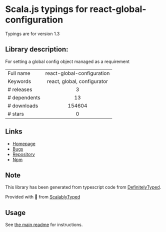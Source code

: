 
# Scala.js typings for react-global-configuration

Typings are for version 1.3

## Library description:
For setting a global config object managed as a requirement

|                    |                 |
| ------------------ | :-------------: |
| Full name          | react-global-configuration |
| Keywords           | react, global, configurator |
| # releases         | 3 |
| # dependents       | 13 |
| # downloads        | 154604 |
| # stars            | 0 |

## Links
- [Homepage](https://github.com/morenofa/react-global-configuration#readme)
- [Bugs](https://github.com/morenofa/react-global-configuration/issues)
- [Repository](https://github.com/morenofa/react-global-configuration)
- [Npm](https://www.npmjs.com/package/react-global-configuration)
    


## Note
This library has been generated from typescript code from [DefinitelyTyped](https://definitelytyped.org).

Provided with :purple_heart: from [ScalablyTyped](https://github.com/oyvindberg/ScalablyTyped)

## Usage
See [the main readme](../../readme.md) for instructions.


